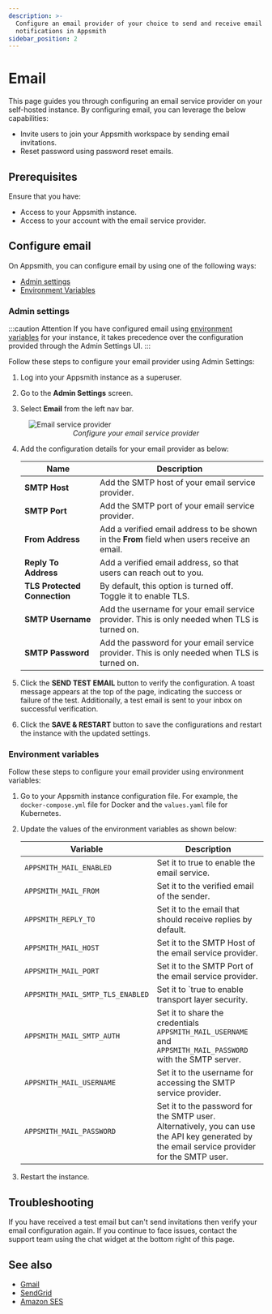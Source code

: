 ```yaml
---
description: >-
  Configure an email provider of your choice to send and receive email
  notifications in Appsmith
sidebar_position: 2
---
```


# Email

This page guides you through configuring an email service provider on your self-hosted instance. By configuring email, you can leverage the below capabilities:

* Invite users to join your Appsmith workspace by sending email invitations.
* Reset password using password reset emails.

<VideoEmbed host="youtube" videoId="NOAofPbmJWw" title="Configure Email Service Provider." caption="Configure Email Service Provider" /> 

## Prerequisites
Ensure that you have:

* Access to your Appsmith instance.
* Access to your account with the email service provider.

## Configure email
 On Appsmith, you can configure email by using one of the following ways:

* [Admin settings](#admin-settings)
* [Environment Variables](#environment-variables)

### Admin settings

:::caution Attention
If you have configured email using [environment variables](#environment-variables) for your instance, it takes precedence over the configuration provided through the Admin Settings UI.
:::

Follow these steps to configure your email provider using Admin Settings:

1. Log into your Appsmith instance as a superuser.

2. Go to the **Admin Settings** screen.

3. Select **Email** from the left nav bar.

<figure>
<img src="/img/admin-settings-configure-email.png" style={{width: "100%", height: "auto"}} alt="Email service provider" />
<figcaption align="center"><i>Configure your email service provider</i></figcaption>
</figure>

4. Add the configuration details for your email provider as below:   

   | Name	| Description |
   |-----------|--------------|
   | **SMTP Host** |	Add the SMTP host of your email service provider. |
   | **SMTP Port**	| Add the SMTP port of your email service provider. |
   | **From Address**	| Add a verified email address to be shown in the **From** field when users receive an email. |
   | **Reply To Address**	| Add a verified email address, so that users can reach out to you. |
   |  **TLS Protected Connection**	|  By default, this option is turned off. Toggle it to enable TLS. |
   | **SMTP Username** |	Add the username for your email service provider. This is only needed when TLS is turned on. |
   | **SMTP Password**	| Add the password for your email service provider. This is only needed when TLS is turned on. |

5. Click the **SEND TEST EMAIL** button to verify the configuration. A toast message appears at the top of the page, indicating the success or failure of the test. Additionally, a test email is sent to your inbox on successful verification.

6. Click the **SAVE & RESTART** button to save the configurations and restart the instance with the updated settings.

### Environment variables

Follow these steps to configure your email provider using environment variables:

1. Go to your Appsmith instance configuration file. For example, the `docker-compose.yml` file for Docker and the `values.yaml` file for Kubernetes.

2. Update the values of the environment variables as shown below:

   |Variable	| Description |
   |-----------|--------------|
   | `APPSMITH_MAIL_ENABLED` | Set it to true to enable the email service. |
   | `APPSMITH_MAIL_FROM`	| Set it to the verified email of the sender. |
   | `APPSMITH_REPLY_TO`	| Set it to the email that should receive replies by default. |
   | `APPSMITH_MAIL_HOST`	| Set it to the SMTP Host of the email service provider. |
   | `APPSMITH_MAIL_PORT`	| Set it to the SMTP Port of the email service provider. |
   | `APPSMITH_MAIL_SMTP_TLS_ENABLED` |	Set it to `true to enable transport layer security. |
   | `APPSMITH_MAIL_SMTP_AUTH`	| Set it to share the credentials `APPSMITH_MAIL_USERNAME` and `APPSMITH_MAIL_PASSWORD` with the SMTP server. |
   | `APPSMITH_MAIL_USERNAME` |	Set it to the username for accessing the SMTP service provider.
   | `APPSMITH_MAIL_PASSWORD` |	Set it to the password for the SMTP user. Alternatively, you can use the API key generated by the email service provider for the SMTP user. |

3. Restart the instance.

## Troubleshooting

If you have received a test email but can't send invitations then verify your email configuration again. If you continue to face issues, contact the support team using the chat widget at the bottom right of this page.

## See also

* [Gmail](/getting-started/setup/instance-configuration/email/gmail)
* [SendGrid](/getting-started/setup/instance-configuration/email/sendgrid)
* [Amazon SES](/getting-started/setup/instance-configuration/email/amazon-ses)
